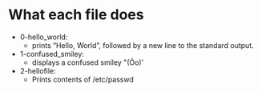 # What each file does


- 0-hello_world:
	- prints “Hello, World”, followed by a new line to the standard output.
- 1-confused_smiley:
	- displays a confused smiley "(Ôo)'
- 2-hellofile:
	- Prints contents of /etc/passwd
